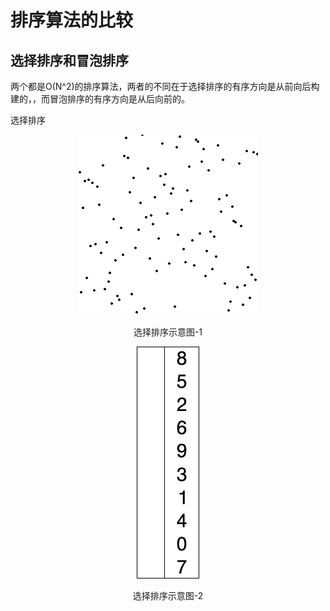 # 排序算法的比较

## 选择排序和冒泡排序

两个都是O(N^2)的排序算法，两者的不同在于选择排序的有序方向是从前向后构建的，，而冒泡排序的有序方向是从后向前的。

选择排序

<p align="center">
  <img src="https://raw.githubusercontent.com/jsycdut/photos/master/sort-animation/Selection_sort_animation.gif"/>
</p>
<p align="center"> 选择排序示意图-1 </p>

<p align="center">
  <img src="https://raw.githubusercontent.com/jsycdut/photos/master/sort-animation/Selection-Sort-Animation.gif"/>
</p>
<p align="center"> 选择排序示意图-2 </p>
